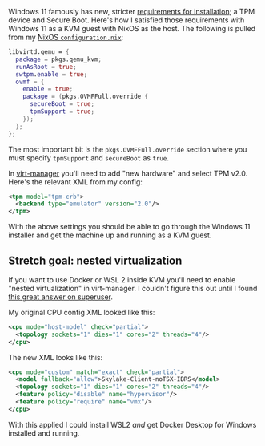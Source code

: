 Windows 11 famously has new, stricter [requirements for installation](https://www.microsoft.com/en-us/windows/windows-11-specifications); a TPM device and Secure Boot. Here's how I satisfied those requirements with Windows 11 as a KVM guest with NixOS as the host. The following is pulled from my [NixOS `configuration.nix`](https://github.com/asimpson/dotfiles/commit/ab08fd88a5617d9199f78726c1f22f32b8fc85d0):

```nix
libvirtd.qemu = {
  package = pkgs.qemu_kvm;
  runAsRoot = true;
  swtpm.enable = true;
  ovmf = {
    enable = true;
    package = (pkgs.OVMFFull.override {
      secureBoot = true;
      tpmSupport = true;
    });
  };
};
```

The most important bit is the `pkgs.OVMFFull.override` section where you must specify `tpmSupport` and `secureBoot` as `true`.

In [virt-manager](https://virt-manager.org/) you'll need to add "new hardware" and select TPM v2.0. Here's the relevant XML from my config:

```xml
<tpm model="tpm-crb">
  <backend type="emulator" version="2.0"/>
</tpm>
```

With the above settings you should be able to go through the Windows 11 installer and get the machine up and running as a KVM guest.

## Stretch goal: nested virtualization
If you want to use Docker or WSL 2 inside KVM you'll need to enable "nested virtualization" in virt-manager. I couldn't figure this out until I found [this great answer on superuser](https://superuser.com/a/1589286).

My original CPU config XML looked like this:

```xml
<cpu mode="host-model" check="partial">
  <topology sockets="1" dies="1" cores="2" threads="4"/>
</cpu>
```

The new XML looks like this:

```xml
<cpu mode="custom" match="exact" check="partial">
  <model fallback="allow">Skylake-Client-noTSX-IBRS</model>
  <topology sockets="1" dies="1" cores="2" threads="4"/>
  <feature policy="disable" name="hypervisor"/>
  <feature policy="require" name="vmx"/>
</cpu>
```

With this applied I could install WSL2 _and_ get Docker Desktop for Windows installed and running.
